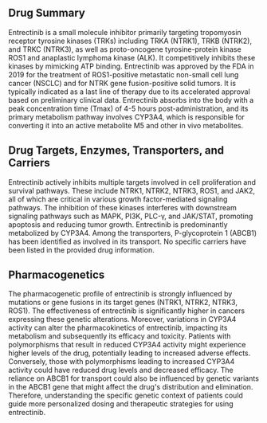 ## Drug Summary
Entrectinib is a small molecule inhibitor primarily targeting tropomyosin receptor tyrosine kinases (TRKs) including TRKA (NTRK1), TRKB (NTRK2), and TRKC (NTRK3), as well as proto-oncogene tyrosine-protein kinase ROS1 and anaplastic lymphoma kinase (ALK). It competitively inhibits these kinases by mimicking ATP binding. Entrectinib was approved by the FDA in 2019 for the treatment of ROS1-positive metastatic non-small cell lung cancer (NSCLC) and for NTRK gene fusion-positive solid tumors. It is typically indicated as a last line of therapy due to its accelerated approval based on preliminary clinical data. Entrectinib absorbs into the body with a peak concentration time (Tmax) of 4-5 hours post-administration, and its primary metabolism pathway involves CYP3A4, which is responsible for converting it into an active metabolite M5 and other in vivo metabolites.

## Drug Targets, Enzymes, Transporters, and Carriers
Entrectinib actively inhibits multiple targets involved in cell proliferation and survival pathways. These include NTRK1, NTRK2, NTRK3, ROS1, and JAK2, all of which are critical in various growth factor-mediated signaling pathways. The inhibition of these kinases interferes with downstream signaling pathways such as MAPK, PI3K, PLC-γ, and JAK/STAT, promoting apoptosis and reducing tumor growth. Entrectinib is predominantly metabolized by CYP3A4. Among the transporters, P-glycoprotein 1 (ABCB1) has been identified as involved in its transport. No specific carriers have been listed in the provided drug information.

## Pharmacogenetics
The pharmacogenetic profile of entrectinib is strongly influenced by mutations or gene fusions in its target genes (NTRK1, NTRK2, NTRK3, ROS1). The effectiveness of entrectinib is significantly higher in cancers expressing these genetic alterations. Moreover, variations in CYP3A4 activity can alter the pharmacokinetics of entrectinib, impacting its metabolism and subsequently its efficacy and toxicity. Patients with polymorphisms that result in reduced CYP3A4 activity might experience higher levels of the drug, potentially leading to increased adverse effects. Conversely, those with polymorphisms leading to increased CYP3A4 activity could have reduced drug levels and decreased efficacy. The reliance on ABCB1 for transport could also be influenced by genetic variants in the ABCB1 gene that might affect the drug's distribution and elimination. Therefore, understanding the specific genetic context of patients could guide more personalized dosing and therapeutic strategies for using entrectinib.